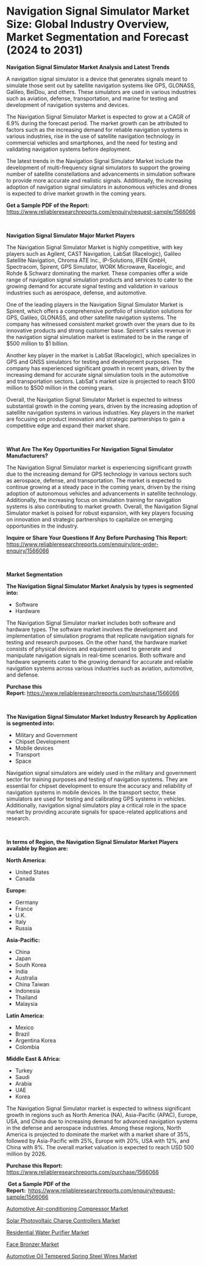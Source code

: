 <p><h1>Navigation Signal Simulator Market Size: Global Industry Overview, Market Segmentation and Forecast (2024 to 2031)</h1></p><p><strong>Navigation Signal Simulator Market Analysis and Latest Trends</strong></p>
<p><p>A navigation signal simulator is a device that generates signals meant to simulate those sent out by satellite navigation systems like GPS, GLONASS, Galileo, BeiDou, and others. These simulators are used in various industries such as aviation, defense, transportation, and marine for testing and development of navigation systems and devices.</p><p>The Navigation Signal Simulator Market is expected to grow at a CAGR of 6.9% during the forecast period. The market growth can be attributed to factors such as the increasing demand for reliable navigation systems in various industries, rise in the use of satellite navigation technology in commercial vehicles and smartphones, and the need for testing and validating navigation systems before deployment.</p><p>The latest trends in the Navigation Signal Simulator Market include the development of multi-frequency signal simulators to support the growing number of satellite constellations and advancements in simulation software to provide more accurate and realistic signals. Additionally, the increasing adoption of navigation signal simulators in autonomous vehicles and drones is expected to drive market growth in the coming years.</p></p>
<p><strong>Get a Sample PDF of the Report:&nbsp;</strong> <a href="https://www.reliableresearchreports.com/enquiry/request-sample/1566066">https://www.reliableresearchreports.com/enquiry/request-sample/1566066</a></p>
<p>&nbsp;</p>
<p><strong>Navigation Signal Simulator Major Market Players</strong></p>
<p><p>The Navigation Signal Simulator Market is highly competitive, with key players such as Agilent, CAST Navigation, LabSat (Racelogic), Galileo Satellite Navigation, Chroma ATE Inc., IP-Solutions, IFEN GmbH, Spectracom, Spirent, GPS Simulator, WORK Microwave, Racelogic, and Rohde & Schwarz dominating the market. These companies offer a wide range of navigation signal simulation products and services to cater to the growing demand for accurate signal testing and validation in various industries such as aerospace, defense, and automotive.</p><p>One of the leading players in the Navigation Signal Simulator Market is Spirent, which offers a comprehensive portfolio of simulation solutions for GPS, Galileo, GLONASS, and other satellite navigation systems. The company has witnessed consistent market growth over the years due to its innovative products and strong customer base. Spirent's sales revenue in the navigation signal simulation market is estimated to be in the range of $500 million to $1 billion.</p><p>Another key player in the market is LabSat (Racelogic), which specializes in GPS and GNSS simulators for testing and development purposes. The company has experienced significant growth in recent years, driven by the increasing demand for accurate signal simulation tools in the automotive and transportation sectors. LabSat's market size is projected to reach $100 million to $500 million in the coming years.</p><p>Overall, the Navigation Signal Simulator Market is expected to witness substantial growth in the coming years, driven by the increasing adoption of satellite navigation systems in various industries. Key players in the market are focusing on product innovation and strategic partnerships to gain a competitive edge and expand their market share.</p></p>
<p>&nbsp;</p>
<p><strong>What Are The Key Opportunities For Navigation Signal Simulator Manufacturers?</strong></p>
<p><p>The Navigation Signal Simulator market is experiencing significant growth due to the increasing demand for GPS technology in various sectors such as aerospace, defense, and transportation. The market is expected to continue growing at a steady pace in the coming years, driven by the rising adoption of autonomous vehicles and advancements in satellite technology. Additionally, the increasing focus on simulation training for navigation systems is also contributing to market growth. Overall, the Navigation Signal Simulator market is poised for robust expansion, with key players focusing on innovation and strategic partnerships to capitalize on emerging opportunities in the industry.</p></p>
<p><strong>Inquire or Share Your Questions If Any Before Purchasing This Report:</strong> <a href="https://www.reliableresearchreports.com/enquiry/pre-order-enquiry/1566066">https://www.reliableresearchreports.com/enquiry/pre-order-enquiry/1566066</a></p>
<p>&nbsp;</p>
<p><strong>Market Segmentation</strong></p>
<p><strong>The Navigation Signal Simulator Market Analysis by types is segmented into:</strong></p>
<p><ul><li>Software</li><li>Hardware</li></ul></p>
<p><p>The Navigation Signal Simulator market includes both software and hardware types. The software market involves the development and implementation of simulation programs that replicate navigation signals for testing and research purposes. On the other hand, the hardware market consists of physical devices and equipment used to generate and manipulate navigation signals in real-time scenarios. Both software and hardware segments cater to the growing demand for accurate and reliable navigation systems across various industries such as aviation, automotive, and defense.</p></p>
<p><strong>Purchase this Report:&nbsp;</strong><a href="https://www.reliableresearchreports.com/purchase/1566066">https://www.reliableresearchreports.com/purchase/1566066</a></p>
<p>&nbsp;</p>
<p><strong>The Navigation Signal Simulator Market Industry Research by Application is segmented into:</strong></p>
<p><ul><li>Military and Government</li><li>Chipset Development</li><li>Mobile devices</li><li>Transport</li><li>Space</li></ul></p>
<p><p>Navigation signal simulators are widely used in the military and government sector for training purposes and testing of navigation systems. They are essential for chipset development to ensure the accuracy and reliability of navigation systems in mobile devices. In the transport sector, these simulators are used for testing and calibrating GPS systems in vehicles. Additionally, navigation signal simulators play a critical role in the space market by providing accurate signals for space-related applications and research.</p></p>
<p>&nbsp;</p>
<p><strong>In terms of Region, the Navigation Signal Simulator Market Players available by Region are:</strong></p>
<p>
    <p> <strong> North America: </strong>
        <ul>
            <li>United States</li>
            <li>Canada</li>
        </ul>
        </p> 
    <p> <strong> Europe: </strong>
        <ul>
            <li>Germany</li>
            <li>France</li>
            <li>U.K.</li>
            <li>Italy</li>
            <li>Russia</li>
        </ul>
        </p> 
    <p> <strong> Asia-Pacific: </strong>
        <ul>
            <li>China</li>
            <li>Japan</li>
            <li>South Korea</li>
            <li>India</li>
            <li>Australia</li>
            <li>China Taiwan</li>
            <li>Indonesia</li>
            <li>Thailand</li>
            <li>Malaysia</li>
        </ul>
        </p> 
    <p> <strong> Latin America: </strong>
        <ul>
            <li>Mexico</li>
            <li>Brazil</li>
            <li>Argentina Korea</li>
            <li>Colombia</li>
        </ul>
        </p> 
    <p> <strong> Middle East & Africa: </strong>
        <ul>
            <li>Turkey</li>
            <li>Saudi</li>
            <li>Arabia</li>
            <li>UAE</li>
            <li>Korea</li>
        </ul>
    </p>
    </p>
<p><p>The Navigation Signal Simulator market is expected to witness significant growth in regions such as North America (NA), Asia-Pacific (APAC), Europe, USA, and China due to increasing demand for advanced navigation systems in the defense and aerospace industries. Among these regions, North America is projected to dominate the market with a market share of 35%, followed by Asia-Pacific with 25%, Europe with 20%, USA with 12%, and China with 8%. The overall market valuation is expected to reach USD 500 million by 2026.</p></p>
<p><strong>Purchase this Report: </strong><a href="https://www.reliableresearchreports.com/purchase/1566066">https://www.reliableresearchreports.com/purchase/1566066</a></p>
<p>&nbsp;<strong>Get a Sample PDF of the Report:&nbsp;&nbsp;</strong><a href="https://www.reliableresearchreports.com/enquiry/request-sample/1566066">https://www.reliableresearchreports.com/enquiry/request-sample/1566066</a></p>
<p><strong></strong></p>
<p><p><a href="https://github.com/sofayahoo2023/Market-Research-Report-List-3/blob/main/automotive-air-conditioning-compressor-market.md">Automotive Air-conditioning Compressor Market</a></p><p><a href="https://github.com/wwwkeltoum/Market-Research-Report-List-1/blob/main/solar-photovoltaic-charge-controllers-market.md">Solar Photovoltaic Charge Controllers Market</a></p><p><a href="https://github.com/joannesouthgate/Market-Research-Report-List-1/blob/main/residential-water-purifier-market.md">Residential Water Purifier Market</a></p><p><a href="https://github.com/nicholepatriciadoylenwnrjr0/Market-Research-Report-List-1/blob/main/face-bronzer-market.md">Face Bronzer Market</a></p><p><a href="https://github.com/gamblestampleyjenny50m5sl6/Market-Research-Report-List-1/blob/main/automotive-oil-tempered-spring-steel-wires-market.md">Automotive Oil Tempered Spring Steel Wires Market</a></p></p>